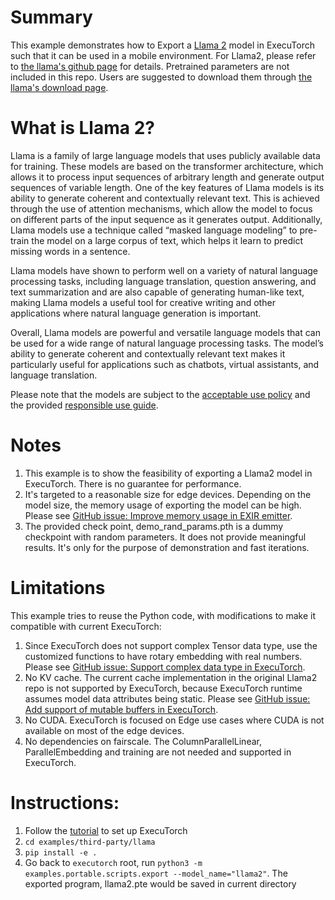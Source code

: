 # Summary
This example demonstrates how to Export a [Llama 2](https://ai.meta.com/llama/) model in ExecuTorch such that it can be used in a mobile environment.
For Llama2, please refer to [the llama's github page](https://github.com/facebookresearch/llama) for details.
Pretrained parameters are not included in this repo. Users are suggested to download them through [the llama's download page](https://ai.meta.com/resources/models-and-libraries/llama-downloads/).

# What is Llama 2?
Llama is a family of large language models that uses publicly available data for training. These models are based on the transformer architecture, which allows it to process input sequences of arbitrary length and generate output sequences of variable length. One of the key features of Llama models is its ability to generate coherent and contextually relevant text. This is achieved through the use of attention mechanisms, which allow the model to focus on different parts of the input sequence as it generates output. Additionally, Llama models use a technique called “masked language modeling” to pre-train the model on a large corpus of text, which helps it learn to predict missing words in a sentence.

Llama models have shown to perform well on a variety of natural language processing tasks, including language translation, question answering, and text summarization and are also capable of generating human-like text, making Llama models a useful tool for creative writing and other applications where natural language generation is important.

Overall, Llama models are powerful and versatile language models that can be used for a wide range of natural language processing tasks. The model’s ability to generate coherent and contextually relevant text makes it particularly useful for applications such as chatbots, virtual assistants, and language translation.

Please note that the models are subject to the [acceptable use policy](https://github.com/facebookresearch/llama/blob/main/USE_POLICY.md) and the provided [responsible use guide](https://ai.meta.com/static-resource/responsible-use-guide/).

# Notes
1. This example is to show the feasibility of exporting a Llama2 model in ExecuTorch. There is no guarantee for performance.
2. It's targeted to a reasonable size for edge devices. Depending on the model size, the memory usage of exporting the model can be high. Please see [GitHub issue: Improve memory usage in EXIR emitter](https://github.com/pytorch/executorch/issues/885).
3. The provided check point, demo_rand_params.pth is a dummy checkpoint with random parameters. It does not provide meaningful results. It's only for the purpose of demonstration and fast iterations.

# Limitations
This example tries to reuse the Python code, with modifications to make it compatible with current ExecuTorch:
1. Since ExecuTorch does not support complex Tensor data type, use the customized functions to have rotary embedding with real numbers. Please see [GitHub issue: Support complex data type in ExecuTorch](https://github.com/pytorch/executorch/issues/886).
2. No KV cache. The current cache implementation in the original Llama2 repo is not supported by ExecuTorch, because ExecuTorch runtime assumes model data attributes being static. Please see [GitHub issue: Add support of mutable buffers in ExecuTorch](https://github.com/pytorch/executorch/issues/897).
3. No CUDA. ExecuTorch is focused on Edge use cases where CUDA is not available on most of the edge devices.
4. No dependencies on fairscale. The ColumnParallelLinear, ParallelEmbedding and training are not needed and supported in ExecuTorch.


# Instructions:
1. Follow the [tutorial](https://github.com/pytorch/executorch/blob/main/docs/website/docs/tutorials/00_setting_up_executorch.md) to set up ExecuTorch
2. `cd examples/third-party/llama`
3. `pip install -e .`
4. Go back to `executorch` root, run `python3 -m examples.portable.scripts.export --model_name="llama2"`. The exported program, llama2.pte would be saved in current directory

